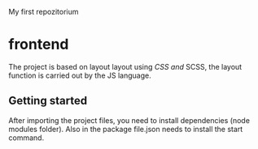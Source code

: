 My first repozitorium</i>
# frontend
The project is based on layout layout using <i>CSS and </i>SCSS, the layout function is carried out by the JS language</abr>.


## Getting started
After importing the project files, you need to install dependencies (node modules folder). Also in the package file.json needs to install the start command.

